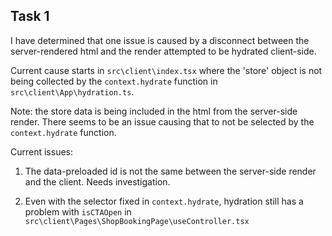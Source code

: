 ## Task 1

I have determined that one issue is caused by a disconnect between the server-rendered html and the render attempted to be hydrated client-side. 

Current cause starts in `src\client\index.tsx` where the 'store' object is not being collected by the `context.hydrate` function in `src\client\App\hydration.ts`.

Note: the store data is being included in the html from the server-side render. There seems to be an issue causing that to not be selected by the `context.hydrate` function. 

Current issues: 
1. The data-preloaded id is not the same between the server-side render and the client. Needs investigation.

2. Even with the selector fixed in `context.hydrate`, hydration still has a problem with `isCTAOpen` in `src\client\Pages\ShopBookingPage\useController.tsx`
